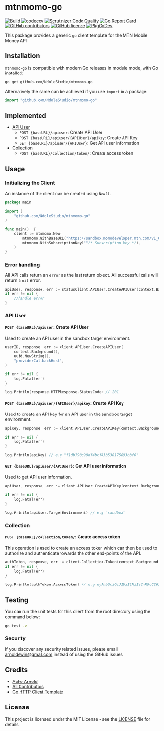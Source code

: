 # mtnmomo-go

[![Build](https://github.com/NdoleStudio/mtnmomo-go/actions/workflows/main.yml/badge.svg)](https://github.com/NdoleStudio/mtnmomo-go/actions/workflows/main.yml)
[![codecov](https://codecov.io/gh/NdoleStudio/mtnmomo-go/branch/main/graph/badge.svg)](https://codecov.io/gh/NdoleStudio/mtnmomo-go)
[![Scrutinizer Code Quality](https://scrutinizer-ci.com/g/NdoleStudio/mtnmomo-go/badges/quality-score.png?b=main)](https://scrutinizer-ci.com/g/NdoleStudio/mtnmomo-go/?branch=main)
[![Go Report Card](https://goreportcard.com/badge/github.com/NdoleStudio/mtnmomo-go)](https://goreportcard.com/report/github.com/NdoleStudio/mtnmomo-go)
[![GitHub contributors](https://img.shields.io/github/contributors/NdoleStudio/mtnmomo-go)](https://github.com/NdoleStudio/mtnmomo-go/graphs/contributors)
[![GitHub license](https://img.shields.io/github/license/NdoleStudio/mtnmomo-go?color=brightgreen)](https://github.com/NdoleStudio/mtnmomo-go/blob/master/LICENSE)
[![PkgGoDev](https://pkg.go.dev/badge/github.com/NdoleStudio/mtnmomo-go)](https://pkg.go.dev/github.com/NdoleStudio/mtnmomo-go)


This package provides a generic `go` client template for the MTN Mobile Money API

## Installation

`mtnmomo-go` is compatible with modern Go releases in module mode, with Go installed:

```bash
go get github.com/NdoleStudio/mtnmomo-go
```

Alternatively the same can be achieved if you use `import` in a package:

```go
import "github.com/NdoleStudio/mtnmomo-go"
```


## Implemented

- [API User](#api-user)
  - `POST {baseURL}/apiuser`: Create API User
  - `POST {baseURL}/apiuser/{APIUser}/apikey`: Create API Key
  - `GET {baseURL}/apiuser/{APIUser}`: Get API user information
- [Collection](#collection)
  - `POST {baseURL}/collection/token/`: Create access token

## Usage

### Initializing the Client

An instance of the client can be created using `New()`.

```go
package main

import (
    "github.com/NdoleStudio/mtnmomo-go"
)

func main()  {
    client := mtnmomo.New(
        mtnmomo.WithBaseURL("https://sandbox.momodeveloper.mtn.com/v1_0"),
        mtnmomo.WithSubscriptionKey(""/* Subscription key */),
    )
}
```

### Error handling

All API calls return an `error` as the last return object. All successful calls will return a `nil` error.

```go
apiUser, response, err := statusClient.APIUser.CreateAPIUser(context.Background())
if err != nil {
    //handle error
}
```

### API User

#### `POST {baseURL}/apiuser`: Create API User

Used to create an API user in the sandbox target environment.

```go
userID, response, err := client.APIUser.CreateAPIUser(
	context.Background(),
	uuid.NewString(),
	"providerCallbackHost",
)

if err != nil {
    log.Fatal(err)
}

log.Println(response.HTTPResponse.StatusCode) // 201
```

#### `POST {baseURL}/apiuser/{APIUser}/apikey`: Create API Key

Used to create an API key for an API user in the sandbox target environment.

```go
apiKey, response, err := client.APIUser.CreateAPIKey(context.Background(), "userID")

if err != nil {
    log.Fatal(err)
}

log.Println(apiKey) // e.g "f1db798c98df4bcf83b538175893bbf0"
```

#### `GET {baseURL}/apiuser/{APIUser}`: Get API user information

Used to get API user information.

```go
apiUser, response, err := client.APIUser.CreateAPIKey(context.Background(), "userID")

if err != nil {
    log.Fatal(err)
}

log.Println(apiUser.TargetEnvironment) // e.g "sandbox"
```

### Collection

#### `POST {baseURL}/collection/token/`: Create access token

This operation is used to create an access token which can then be used to authorize and authenticate towards the other end-points of the API.

```go
authToken, response, err := client.Collection.Token(context.Background())
if err != nil {
	log.Fatal(err)
}

log.Println(authToken.AccessToken) // e.g eyJhbGciOiJIUzI1NiIsInR5cCI6IkpXVCJ9....
```

## Testing

You can run the unit tests for this client from the root directory using the command below:

```bash
go test -v
```

### Security

If you discover any security related issues, please email arnoldewin@gmail.com instead of using the GitHub issues.

## Credits

- [Acho Arnold](https://github.com/achoarnold)
- [All Contributors](../../contributors)
- [Go HTTP Client Template](https://github.com/NdoleStudio/go-http-client)


## License

This project is licensed under the MIT License - see the [LICENSE](LICENSE) file for details
